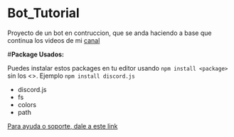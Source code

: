 # Bot_Tutorial
Proyecto de un bot  en contruccion, que se anda haciendo a base que continua los videos de mi [canal](https://www.youtube.com/@elalda/videos)

#**Package Usados:**

Puedes instalar estos packages en tu editor usando `npm install <package>` sin los <>. Ejemplo `npm install discord.js`

 - discord.js
 - fs
 - colors
 - path

[Para ayuda o soporte, dale a este link](https://discord.gg/93ZT37Rx5X)
